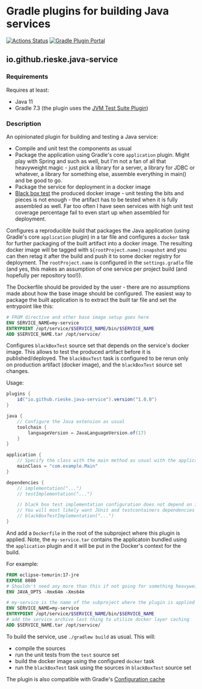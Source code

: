 # Gradle plugins for building Java services

[![Actions Status](https://github.com/rieske/java-service-gradle-plugins/workflows/master/badge.svg)](https://github.com/rieske/java-service-gradle-plugins/actions/workflows/master.yml)
[![Gradle Plugin Portal](https://img.shields.io/maven-metadata/v/https/plugins.gradle.org/m2/io/github/rieske/java-service-gradle-plugins/plugins/maven-metadata.xml.svg?colorB=007ec6&label=Plugin%20Portal)](https://plugins.gradle.org/plugin/io.github.rieske.java-service)

## io.github.rieske.java-service

### Requirements

Requires at least:
- Java 11
- Gradle 7.3 (the plugin uses the [JVM Test Suite Plugin](https://docs.gradle.org/current/userguide/jvm_test_suite_plugin.html))

### Description

An opinionated plugin for building and testing a Java service:
- Compile and unit test the components as usual
- Package the application using Gradle's core `application` plugin.
Might play with Spring and such as well, but I'm not a fan of all that heavyweight magic -
just pick a library for a server, a library for JDBC or whatever, a library for something else, assemble everything in main() and be good to go.
- Package the service for deployment in a docker image
- [Black box test](https://github.com/rieske/black-box-testing) the produced docker image - unit testing the bits and pieces is not enough - the artifact has to be tested when it is fully assembled as well.
Far too often I have seen services with high unit test coverage percentage fail to even start up when assembled for deployment.

Configures a reproducible build that packages the Java application (using Gradle's core `application` plugin)
in a tar file and configures a `docker` task for further
packaging of the built artifact into a docker image.
The resulting docker image will be tagged with `${rootProject.name}:snapshot` and you can then
retag it after the build and push it to some docker registry for deployment.
The `rootProject.name` is configured in the `settings.gradle` file (and yes, this makes an
assumption of one service per project build (and hopefully per repository too!)).

The Dockerfile should be provided by the user - there are no assumptions made about how the base
image should be configured.
The easiest way to package the built application is to extract the built tar file and set the entrypoint like this:
```Dockerfile
# FROM directive and other base image setup goes here
ENV SERVICE_NAME=my-service
ENTRYPOINT /opt/service/$SERVICE_NAME/bin/$SERVICE_NAME
ADD $SERVICE_NAME.tar /opt/service/
```

Configures `blackBoxTest` source set that depends on the service's docker image.
This allows to test the produced artifact before it is published/deployed.
The `blackBoxTest` task is configured to be rerun only on production artifact (docker image), and
the `blackBoxTest` source set changes.

Usage:
```groovy
plugins {
    id("io.github.rieske.java-service").version("1.0.0")
}

java {
    // Configure the Java extension as usual
    toolchain {
        languageVersion = JavaLanguageVersion.of(17)
    }
}

application {
    // Specify the class with the main method as usual with the application plugin
    mainClass = "com.example.Main"
}

dependencies {
    // implementation("...")
    // testImplementation("...")

    // black box test implementation configuration does not depend on implementation or testImplementation
    // You will most likely want JUnit and testcontainers dependencies here for starters
    // blackBoxTestImplementation("...")
}
```

And add a `Dockerfile` in the root of the subproject where this plugin is applied.
Note, the `my-service.tar` contains the applicatoin bundled using the `application` plugin and it
will be put in the Docker's context for the build.

For example:
```Dockerfile
FROM eclipse-temurin:17-jre
EXPOSE 8080
# Shouldn't need any more than this if not going for something heavyweight like Spring
ENV JAVA_OPTS -Xmx64m -Xms64m

# my-service is the name of the subproject where the plugin is applied
ENV SERVICE_NAME=my-service
ENTRYPOINT /opt/service/$SERVICE_NAME/bin/$SERVICE_NAME
# add the service archive last thing to utilize docker layer caching
ADD $SERVICE_NAME.tar /opt/service/
```

To build the service, use `./gradlew build` as usual. This will:
- compile the sources
- run the unit tests from the `test` source set
- build the docker image using the configured `docker` task
- run the `blackBoxTest` task using the sources in `blackBoxTest` source set

The plugin is also compatible with Gradle's [Configuration cache](https://docs.gradle.org/current/userguide/configuration_cache.html)

